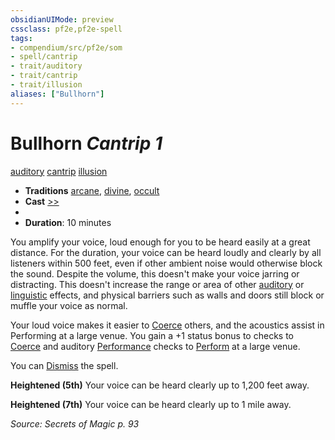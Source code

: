 ```yaml
---
obsidianUIMode: preview
cssclass: pf2e,pf2e-spell
tags:
- compendium/src/pf2e/som
- spell/cantrip
- trait/auditory
- trait/cantrip
- trait/illusion
aliases: ["Bullhorn"]
---
```

# Bullhorn *Cantrip 1*   
[auditory](auditory.md "Auditory Effect Trait")  [cantrip](cantrip.md "Cantrip Spell Trait")  [illusion](illusion.md "Illusion School Trait")  

- **Traditions** [arcane](arcane.md "Arcane Tradition Trait"), [divine](divine.md "Divine Tradition Trait"), [occult](occult.md "Occult Tradition Trait")
- **Cast** [>>](chapter-9-playing-the-game.md#Actions "Two-Action") 
- 
- **Duration**: 10 minutes

You amplify your voice, loud enough for you to be heard easily at a great distance. For the duration, your voice can be heard loudly and clearly by all listeners within 500 feet, even if other ambient noise would otherwise block the sound. Despite the volume, this doesn't make your voice jarring or distracting. This doesn't increase the range or area of other [auditory](auditory.md "Auditory Effect Trait") or [linguistic](linguistic.md "Linguistic Effect Trait") effects, and physical barriers such as walls and doors still block or muffle your voice as normal.

Your loud voice makes it easier to [Coerce](coerce.md) others, and the acoustics assist in Performing at a large venue. You gain a +1 status bonus to checks to [Coerce](coerce.md) and auditory [Performance](skills.md#Performance) checks to [Perform](perform.md) at a large venue.

You can [Dismiss](dismiss.md) the spell.

**Heightened (5th)** Your voice can be heard clearly up to 1,200 feet away.

**Heightened (7th)** Your voice can be heard clearly up to 1 mile away.

*Source: Secrets of Magic p. 93*